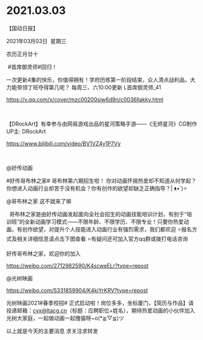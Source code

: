 ﻿#  2021.03.03
【国动日报】

2021年03月03日  星期三


农历正月廿十


 #首席御灵师#回归！


一次更新4集的快乐，你值得拥有！学府历练第一阶段结束，众人清点战利品，大力能带领丁班夺得第几呢？
每周三、六10:00更新
L首席御灵师_41 


https://v.qq.com/x/cover/mzc00200siw6d9n/c0036llakkv.html

 


【DRockArt】有幸参与由网易游戏出品的星河策略手游——《无烬星河》CG制作 UP主: DRockArt

https://www.bilibili.com/video/BV1VZ4y1P7Vv

 

@好传动画                            

#好传哥布林之家#
哥布林第六期招生啦！
你对动画怀揣热爱却不知道从何学起？你想进入动画行业却苦于没有机会？你有创作的欲望却缺乏正确指导？| ᴥ•́ )✧

@哥布林之家 这不就来了嘛

  哥布林之家是由好传动画发起面向全社会招生的动画技能培训计划，有别于“培训班”的全新动画学习模式——不限年龄、不限学历、不限专业！只要你热爱动画，有创作欲望，对提升个人技能进入动画行业有强烈需求，我们都欢迎
⭐报名方式及相关详细信息请点击下图查看
⭐有疑问还可加入官方qq群或拨打电话咨询


好传哥布林之家，欢迎你的加入

https://weibo.com/2712982590/K4scweELr?type=repost




@光树映画      


https://weibo.com/5331859904/K4kiYrKRV?type=repost

光树映画2021#春季校招# 正式启动啦！岗位多多，坐标厦门，【简历与作品】请投递邮箱：cyx@ltacg.cn（标题：应聘职位+姓名），期待热爱动画的小伙伴加入光树大家庭，一起做动画一起撸猫呀~o(*≧▽≦)ツ




以上就是今天的主要消息
求关注求转发
















